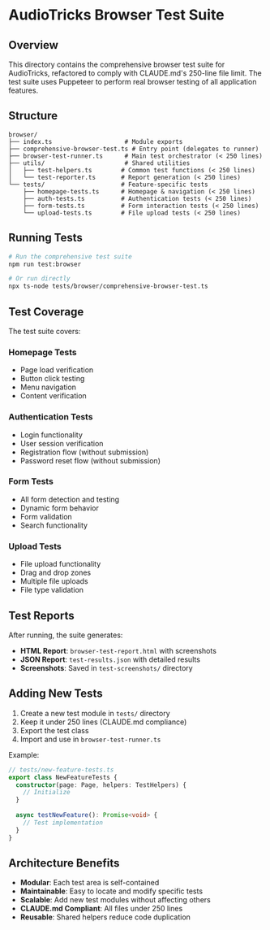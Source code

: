 # AudioTricks Browser Test Suite

## Overview

This directory contains the comprehensive browser test suite for AudioTricks, refactored to comply with CLAUDE.md's 250-line file limit. The test suite uses Puppeteer to perform real browser testing of all application features.

## Structure

```
browser/
├── index.ts                    # Module exports
├── comprehensive-browser-test.ts # Entry point (delegates to runner)
├── browser-test-runner.ts      # Main test orchestrator (< 250 lines)
├── utils/                      # Shared utilities
│   ├── test-helpers.ts        # Common test functions (< 250 lines)
│   └── test-reporter.ts       # Report generation (< 250 lines)
└── tests/                     # Feature-specific tests
    ├── homepage-tests.ts      # Homepage & navigation (< 250 lines)
    ├── auth-tests.ts          # Authentication tests (< 250 lines)
    ├── form-tests.ts          # Form interaction tests (< 250 lines)
    └── upload-tests.ts        # File upload tests (< 250 lines)
```

## Running Tests

```bash
# Run the comprehensive test suite
npm run test:browser

# Or run directly
npx ts-node tests/browser/comprehensive-browser-test.ts
```

## Test Coverage

The test suite covers:

### Homepage Tests
- Page load verification
- Button click testing
- Menu navigation
- Content verification

### Authentication Tests
- Login functionality
- User session verification
- Registration flow (without submission)
- Password reset flow (without submission)

### Form Tests
- All form detection and testing
- Dynamic form behavior
- Form validation
- Search functionality

### Upload Tests
- File upload functionality
- Drag and drop zones
- Multiple file uploads
- File type validation

## Test Reports

After running, the suite generates:
- **HTML Report**: `browser-test-report.html` with screenshots
- **JSON Report**: `test-results.json` with detailed results
- **Screenshots**: Saved in `test-screenshots/` directory

## Adding New Tests

1. Create a new test module in `tests/` directory
2. Keep it under 250 lines (CLAUDE.md compliance)
3. Export the test class
4. Import and use in `browser-test-runner.ts`

Example:
```typescript
// tests/new-feature-tests.ts
export class NewFeatureTests {
  constructor(page: Page, helpers: TestHelpers) {
    // Initialize
  }
  
  async testNewFeature(): Promise<void> {
    // Test implementation
  }
}
```

## Architecture Benefits

- **Modular**: Each test area is self-contained
- **Maintainable**: Easy to locate and modify specific tests
- **Scalable**: Add new test modules without affecting others
- **CLAUDE.md Compliant**: All files under 250 lines
- **Reusable**: Shared helpers reduce code duplication